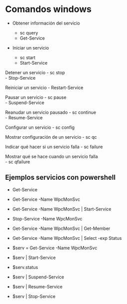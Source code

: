 # Comandos windows

- Obtener información del servicio
	- sc query 	
    - Get-Service

- Iniciar un servicio
	- sc start 	
    - Start-Service

Detener un servicio
	- sc stop 	
    - Stop-Service

Reiniciar un servicio
	- Restart-Service

Pausar un servicio
	- sc pause 	
    - Suspend-Service

Reanudar un servicio pausado
	- sc continue 	
    - Resume-Service

Configurar un servicio
	- sc config 	

Mostrar configuración de un servicio
	- sc qc 	

Indicar qué hacer si un servicio falla
	- sc failure
	
Mostrar qué se hace cuando un servicio falla 	
	- sc qfailure

## Ejemplos servicios con powershell

- Get-Service

- Get-Service -Name WpcMonSvc

- Get-Service -Name WpcMonSvc | Start-Service

- Stop-Service -Name WpcMonSvc

- Get-Service -Name WpcMonSvc | Get-Member

- Get-Service -Name WpcMonSvc | Select -exp Status

- $serv = Get-Service -Name WpcMonSvc

- $serv | Start-Service

- $serv.status

- $serv | Suspend-Service

- $serv | Resume-Service

- $serv | Stop-Service